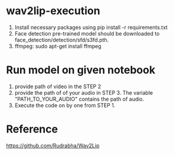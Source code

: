 # wav2lip-execution

1. Install necessary packages using pip install -r requirements.txt
2. Face detection pre-trained model should be downloaded to face_detection/detection/sfd/s3fd.pth.
3. ffmpeg: sudo apt-get install ffmpeg

# Run model on given notebook
1. provide path of video in the STEP 2
2. provide the path of of your audio in STEP 3. The variable "PATH_TO_YOUR_AUDIO" contains the path of audio.
3. Execute the code on by one from STEP 1.

# Reference
https://github.com/Rudrabha/Wav2Lip

